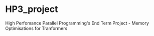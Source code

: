 # HP3_project
High Perfomance Parallel Programming's End Term Project - Memory Optimisations for Tranformers
